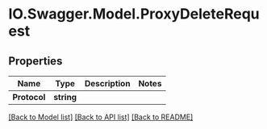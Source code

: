 # IO.Swagger.Model.ProxyDeleteRequest
## Properties

Name | Type | Description | Notes
------------ | ------------- | ------------- | -------------
**Protocol** | **string** |  | 

[[Back to Model list]](../README.md#documentation-for-models) [[Back to API list]](../README.md#documentation-for-api-endpoints) [[Back to README]](../README.md)

